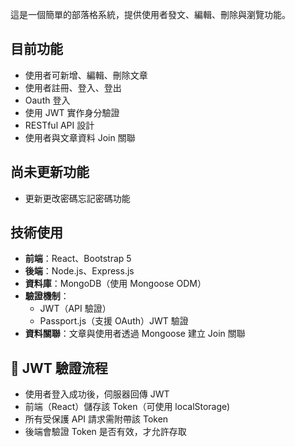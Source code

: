 這是一個簡單的部落格系統，提供使用者發文、編輯、刪除與瀏覽功能。

## 目前功能

- 使用者可新增、編輯、刪除文章
- 使用者註冊、登入、登出
- Oauth 登入
- 使用 JWT 實作身分驗證
- RESTful API 設計
- 使用者與文章資料 Join 關聯

## 尚未更新功能

- 更新更改密碼忘記密碼功能

## 技術使用

- **前端**：React、Bootstrap 5
- **後端**：Node.js、Express.js
- **資料庫**：MongoDB（使用 Mongoose ODM）
- **驗證機制**：
  - JWT（API 驗證）
  - Passport.js（支援 OAuth）JWT 驗證
- **資料關聯**：文章與使用者透過 Mongoose 建立 Join 關聯

## 🔐 JWT 驗證流程

- 使用者登入成功後，伺服器回傳 JWT
- 前端（React）儲存該 Token（可使用 localStorage)
- 所有受保護 API 請求需附帶該 Token
- 後端會驗證 Token 是否有效，才允許存取
